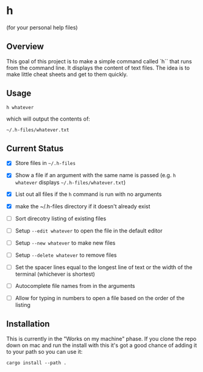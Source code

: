 # h 

(for your personal help files)

## Overview

This goal of this project is to make a simple command
called `h`` that runs from the command line. It displays
the content of text files. The idea is to make 
little cheat sheets and get to them quickly.


## Usage

```
h whatever
```

which will output the contents of:

```
~/.h-files/whatever.txt
```


## Current Status


- [x] Store files in `~/.h-files` 

- [x] Show a file if an argument with the same name is passed (e.g. `h whatever` displays `~/.h-files/whatever.txt`)

- [x] List out all files if the `h` command is run with no arguments

- [x] make the ~/.h-files directory if it doesn't already exist

- [ ] Sort direcotry listing of existing files

- [ ] Setup `--edit whatever` to open the file in the default editor

- [ ] Setup `--new whatever` to make new files

- [ ] Setup `--delete whatever` to remove files

- [ ] Set the spacer lines equal to the longest line of text or the width of the terminal (whichever is shortest)

- [ ] Autocomplete file names from in the arguments 

- [ ] Allow for typing in numbers to open a file based on the order of the listing


## Installation

This is currently in the "Works on my machine" 
phase. If you clone the repo down on mac and run 
the install with this it's got a good chance of 
adding it to your path so you can use it:


```
cargo install --path .
```

